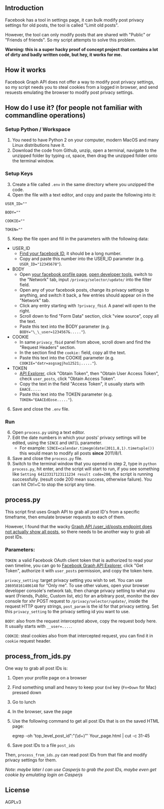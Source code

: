 ## Introduction

Facebook has a tool in settings page, it can bulk modify post privacy settings for old posts, the tool is called "Limit old posts".

However, the tool can only modify posts that are shared with "Public" or "Friends of friends". So my script attempts to solve this problem.

**Warning: this is a super hacky proof of concept project that contains a lot of dirty and badly written code, but hey, it works for me.**

## How it works

Facebook Graph API does not offer a way to modify post privacy settings, so my script needs you to steal cookies from a logged in browser, and send resuests emulating the browser to modify post privacy settings.

## How do I use it? (for people not familiar with commandline operations)

### Setup Python / Workspace

1. You need to have Python 2 on your computer, modern MacOS and many Linux distributions have it.
2. Download the code from Github, unzip, open a terminal, navigate to the unzipped folder by typing `cd`, space, then drag the unzipped folder onto the terminal window.

### Setup Keys

3. Create a file called `.env` in the same directory where you unzipped the code.
4. Open the file with a text editor, and copy and paste the following into it:

```
USER_ID=""

BODY=""

COOKIE=""

TOKEN=""
```

5. Keep the file open and fill in the parameters with the following data:

* USER_ID
  * [Find your facebook ID](https://findmyfbid.com/), it should be a long number.
  * Copy and paste this number into the USER_ID parameter (e.g. `USER_ID="12345678"`).
* BODY
  * Open [your facebook profile page](https://www.facebook.com/me), [open developer tools](https://developer.chrome.com/devtools#access), switch to the "Network" tab, input `/privacy/selector/update/` into the filter field.
  * Open any of your facebook posts, change its privacy settings to anything, and switch it back, a few entries should appear on in the "Network" tab.
  * Click any entry starting with `?privacy_fbid`. A panel will open to the right.
  * Scroll down to find "Form Data" section, click "view source", copy all the text.
  * Paste this text into the BODY parameter (e.g. `BODY="\_\_user=1234567&....."`).
* COOKIE
  * In same `privacy_fbid` panel from above, scroll down and find the "Request Headers" section.
  * In the section find the `cookie:` field, copy all the text.
  * Paste this text into the COOKIE parameter (e.g. `COOKIE="datr=asgsagjhu12521;....."`).
* TOKEN
  * [API Explorer](https://developers.facebook.com/tools/explorer), click "Obtain Token", then "Obtain User Access Token", check `user_posts`, click "Obtain Access Token".
  * Copy the text in the field "Access Token", it usually starts with `EAACE....`.
  * Paste this text into the TOKEN parameter (e.g. `TOKEN="EAACEdEose....."`).

6. Save and close the `.env` file.

### Run

6. Open `process.py` using a text editor.
7. Edit the date numbers in which your posts' privacy settings will be edited, using the `SINCE` and `UNTIL` parameter.
   * For example: `SINCE=calendar.timegm(date(2011,8,1).timetuple())` this would mean to modify all posts **since** 2011/8/1.
8. Save and close the `process.py` file.
9. Switch to the terminal window that you opened in step 2, type in `python process.py`, hit enter, and the script will start to run, if you see something like `Setting 64123317123111234 result code=200`, the script is running successfully. (result code 200 mean success, otherwise failure). You can hit Ctrl+C to stop the script any time.

## process.py

This script first uses Graph API to grab all post ID's from a specific timeframe, then emulate browser requests to each of them.

However, I found that the wacky [Graph API /user_id/posts endpoint does not actually show all posts](https://stackoverflow.com/questions/7659701/facebook-graph-api-json-missing-posts), so there needs to be another way to grab all post IDs.

### Parameters:

`TOKEN`: a valid Facebook OAuth client token that is authorized to read your own timeline, you can go to [Facebook Graph API Explorer](https://developers.facebook.com/tools/explorer), click "Get Token", authorize it with `user_posts` permission, and copy the token here.

`privacy_setting`: target privacy setting you wish to set. You can use `286958161406148` for "Only me". To use other values, open your browser developer console's network tab, then change privacy setting to what you want (Friends, Public, Custom list, etc) for an arbitrary post, monitor the dev console for xhr POST request to `/privacy/selector/update/`, inside the request HTTP query strings, `post_param` is the id for that privacy setting. Set this `privacy_setting` to the privacy setting id you want to use.

`BODY`: also from the request intercepted above, copy the request body here. It usually starts with `__user=....`.

`COOKIE`: steal cookies also from that intercepted request, you can find it in `cookie` request header.

## process_from_ids.py

One way to grab all post IDs is:

1. Open your profile page on a browser
2. Find something small and heavy to keep your `End` key (`Fn+Down` for Mac) pressed down
3. Go to lunch
4. In the browser, save the page
5. Use the following command to get all post IDs that is on the saved HTML page:

   egrep -oh 'top_level_post_id&quot;:&quot;(\d+)&quot;' Your_page.html | cut -c 31-45

6. Save post IDs to a file `post_ids`

Then, `process_from_ids.py` can read post IDs from that file and modify privacy settings for them.

_Note: maybe later I can use Casperjs to grab the post IDs, maybe even get cookie by emulating login on Casperjs_

## License

AGPLv3
